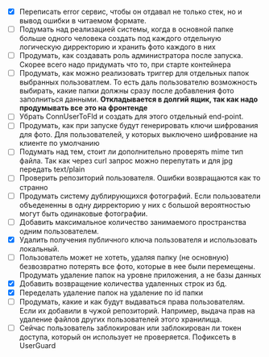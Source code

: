 - [x] Переписать error сервис, чтобы он отдавал не только стек, но и вывод ошибки в читаемом формате.
- [ ] Подумать над реализацией системы, когда в основной папке больше одного человека создать под каждого отдельную логическую дирректорию и хранить фото каждого в них
- [ ] Продумать, как создавать роль администратора после запуска. Скорее всего надо придумать что то, при старте контейнера
- [ ] Продумать, как можно реализовать триггер для отдельных папок выбранных пользоватлем. То есть даль пользователю возможность выбирать, какие папки должны сразу после добавления фото заполниться данными. **Откладывается в долгий ящик, так как надо продумывать все это на фронтенде**
- [ ] Убрать ConnUserToFld и создать для этого отдельный end-point.
- [ ] Продумать, как при запуске будут генерировать ключи шифрования для фото. Для пользователей, у которых выключено шифрование на клиенте по умолчанию
- [ ] Подумать над тем, стоит ли дополнительно проверять mime тип файла. Так как через curl запрос можно перепутать и для jpg передать text/plain
- [ ] Проверить репозиторий пользователя. Ошибки возвращаются как то странно
- [ ] Продумать систему дублирующихся фотографий. Если пользователи объедененны в одну дирректорию у них с большой вероятностью могут быть одинаковые фотографии.
- [ ] Добавить максимальное количество занимаемого пространства одним пользователем.
- [x] Удалить получения публичного ключа пользователя и использовать локальный.
- [ ] Пользователь может не хотеть, удаляя папку (не основную) безвозвратно потерять все фото, которые в нее были перемещены. Продумать удаление папок на уровне приложения, а не базы данных
- [x] Добавить возвращение количества удаленных строк из бд.
- [x] Переделать удаление папок на удаление по id папки
- [ ] Продумать, какие и как будут выдаваться права пользователям. Если их добавили в чужой репозиторий. Например, выдача прав на удаление файлов других пользователей этого хранилища.
- [ ] Сейчас пользователь заблокирован или заблокирован ли токен доступа, который он использует не проверяется. Пофиксеть в UserGuard